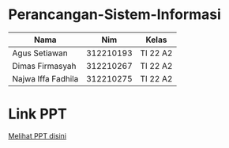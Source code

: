 # Perancangan-Sistem-Informasi


| Nama  |  Nim | Kelas |
| ------------- | ------------- |------------- |
| Agus Setiawan  | 312210193 | TI 22 A2 |
| Dimas Firmasyah  | 312210267 | TI 22 A2 |
| Najwa Iffa Fadhila | 312210275 | TI 22 A2 |

# Link PPT
<a href="alamat yang akan diakses](https://github.com/DimasF3009/Perancangan-Sistem-Informasi-/blob/main/Perpustakaan.pdf">Melihat PPT disini</a>
